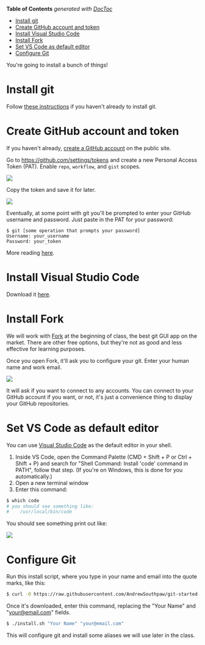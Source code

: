 <!-- START doctoc generated TOC please keep comment here to allow auto update -->
<!-- DON'T EDIT THIS SECTION, INSTEAD RE-RUN doctoc TO UPDATE -->
**Table of Contents**  *generated with [DocToc](https://github.com/thlorenz/doctoc)*

- [Install git](#install-git)
- [Create GitHub account and token](#create-github-account-and-token)
- [Install Visual Studio Code](#install-visual-studio-code)
- [Install Fork](#install-fork)
- [Set VS Code as default editor](#set-vs-code-as-default-editor)
- [Configure Git](#configure-git)

<!-- END doctoc generated TOC please keep comment here to allow auto update -->

You're going to install a bunch of things!

# Install git

Follow [these instructions](./installGit.md) if you haven't already to install git.

# Create GitHub account and token

If you haven't already, [create a GitHub account](http://github.com/) on the public site.

Go to https://github.com/settings/tokens and create a new Personal Access Token (PAT). Enable `repo`, `workflow`, and `gist` scopes.

![](https://i.imgur.com/rRiOsc5.jpg)

Copy the token and save it for later.

![](https://i.imgur.com/OufPcd2.jpg)

Eventually, at some point with git you'll be prompted to enter your GitHub username and password. Just paste in the PAT for your password:

```
$ git [some operation that prompts your password]
Username: your_username
Password: your_token
```

More reading [here](https://docs.github.com/en/github/authenticating-to-github/keeping-your-account-and-data-secure/creating-a-personal-access-token).

# Install Visual Studio Code

Download it [here](https://code.visualstudio.com/).

# Install Fork

We will work with [Fork](https://git-fork.com/) at the beginning of class, the best git GUI app on the market. There are other free options, but they're not as good and less effective for learning purposes.

Once you open Fork, it'll ask you to configure your git. Enter your human name and work email.

![](https://i.imgur.com/QVl97Cr.png)

It will ask if you want to connect to any accounts. You can connect to your GitHub account if you want, or not, it's just a convenience thing to display your GitHub repositories.

# Set VS Code as default editor

You can use [Visual Studio Code](https://code.visualstudio.com/) as the default editor in your shell.

1. Inside VS Code, open the Command Palette (CMD + Shift + P or Ctrl + Shift + P) and search for "Shell Command: Install 'code' command in PATH", follow that step. (If you're on Windows, this is done for you automatically.)
2. Open a new terminal window 
3. Enter this command:

```bash
$ which code
# you should see something like:
#    /usr/local/bin/code
```

You should see something print out like:

![](https://i.imgur.com/AjGSSZw.png)

# Configure Git

Run this install script, where you type in your name and email into the quote marks, like this:

```bash
$ curl -O https://raw.githubusercontent.com/AndrewSouthpaw/git-started-workshop/main/01_installation/install.sh && chmod +x ./install.sh
```

Once it's downloaded, enter this command, replacing the "Your Name" and "your@email.com" fields.

```bash
$ ./install.sh "Your Name" "your@email.com"
```

This will configure git and install some aliases we will use later in the class.

